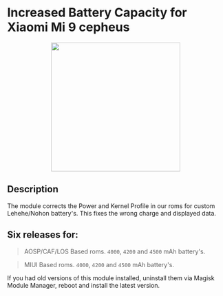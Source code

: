 # Increased Battery Capacity for Xiaomi Mi 9 cepheus  
<p align="center">
<img width="300" height="300" src="https://github.com/PycmShoma/IncreasedBatteryCapacity/blob/main/assets/DeviceInfo.png">
</p>

## Description
The module corrects the Power and Kernel Profile in our roms for custom Lehehe/Nohon battery's.
This fixes the wrong charge and displayed data.

## Six releases for:
> AOSP/CAF/LOS Based roms. `4000`, `4200` and `4500` mAh battery's.

> MIUI Based roms. `4000`, `4200` and `4500` mAh battery's.

If you had old versions of this module installed, uninstall them via Magisk Module Manager, reboot and install the latest version.
